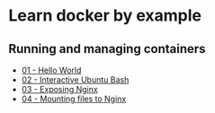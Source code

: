 # Learn docker by example

## Running and managing containers
- [01 - Hello World](01-HelloWorld/01-HelloWorld.md)
- [02 - Interactive Ubuntu Bash](02-UbuntuBash/02-UbuntuBash.md)
- [03 - Exposing Nginx](03-Nginx/03-Nginx.md)
- [04 - Mounting files to Nginx](04-MountingFilesNginx/04-MountingFilesNginx.md)
